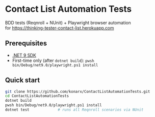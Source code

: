 # Contact List Automation Tests

BDD tests (Reqnroll + NUnit) + Playwright browser automation  
for https://thinking-tester-contact-list.herokuapp.com

## Prerequisites
* [.NET 9 SDK](https://dotnet.microsoft.com/download)
* First-time only (after `dotnet build`): `pwsh bin/Debug/net9.0/playwright.ps1 install`

## Quick start

```bash
git clone https://github.com/konarx/ContactListAutomationTests.git
cd ContactListAutomationTests
dotnet build
pwsh bin/Debug/net9.0/playwright.ps1 install
dotnet test             # runs all Reqnroll scenarios via NUnit
